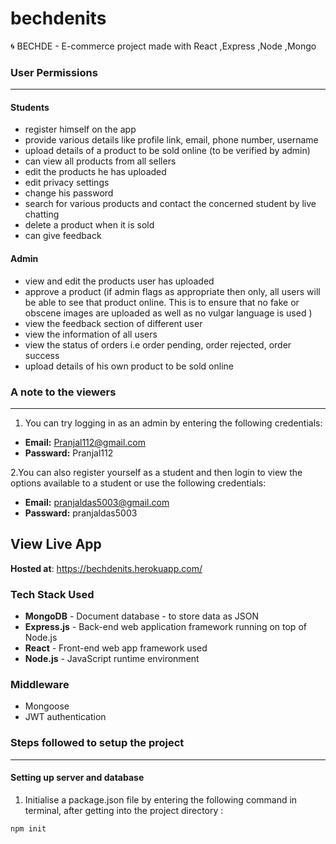 # bechdenits
🌀 BECHDE - E-commerce project made with React ,Express ,Node ,Mongo

### User Permissions
---

#### Students
* register himself on the app
* provide various details like  profile link, email, phone number, username
* upload details of a product to be sold online (to be verified by admin)
* can view all products from all sellers
* edit the products he has uploaded
* edit privacy settings
* change his password
* search for various products and contact the concerned student by live chatting 
* delete a product when it is sold
* can give feedback 

#### Admin
* view and edit the products user has uploaded 
* approve a product (if admin flags as appropriate then only, all users will be able to see that product online. This is to ensure that no fake or obscene images are uploaded as   well as no vulgar language is used )
* view the feedback section of different user
* view the information of all users
* view the status of orders i.e order pending, order rejected, order success
* upload details of his own product to be sold online

### A note to the viewers
---

1. You can try logging in as an admin by entering the following credentials:
* **Email:** Pranjal112@gmail.com
* **Passward:** Pranjal112

2.You can also register yourself as a student and then login to view the options available to a student or use the following credentials:
* **Email:** pranjaldas5003@gmail.com
* **Passward:** pranjaldas5003

## View Live App
**Hosted at**: https://bechdenits.herokuapp.com/

### Tech Stack Used
* **MongoDB** - Document database - to store data as JSON
* **Express.js** - Back-end web application framework running on top of Node.js
* **React** - Front-end web app framework used
* **Node.js** - JavaScript runtime environment

### Middleware
* Mongoose
* JWT authentication

### Steps followed to setup the project
---
#### Setting up server and database
1. Initialise a package.json file by entering the following command in terminal, after getting into the project directory :

```Javascript
npm init
```
